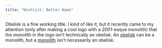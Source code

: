```yaml
---
title: "Wishlist: Better Name"
---
```


Obelisk is a fine working title. I kind of like it, but it recently came to my attention (only after making a cool logo with a *2001*-esque monolith) that the monolith in the logo isn't technically an obelisk.
An [obelisk](https://en.wikipedia.org/wiki/Obelisk) can be a monolith, but a [monolith](https://en.wikipedia.org/wiki/Monolith) isn't necessarily an obelisk.
